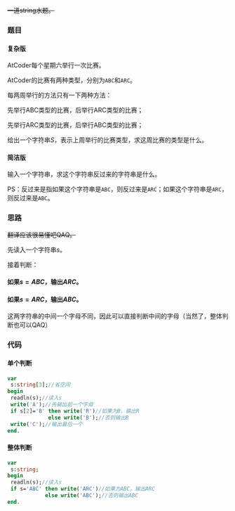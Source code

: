 ~~一道string水题。~~
### **题目**

#### 复杂版
AtCoder每个星期六举行一次比赛。

AtCoder的比赛有两种类型，分别为`ABC`和`ARC`。

每两周举行的方法只有一下两种方法：

先举行ABC类型的比赛，后举行ARC类型的比赛；

先举行ARC类型的比赛，后举行ABC类型的比赛；

给出一个字符串$S$，表示上周举行的比赛类型，求这周比赛的类型是什么。
#### 简洁版
输入一个字符串，求这个字符串反过来的字符串是什么。

PS：反过来是指如果这个字符串是`ABC`，则反过来是`ARC`；如果这个字符串是`ARC`，则反过来是`ABC`。

### **思路**
~~翻译应该很易懂吧QAQ。~~

先读入一个字符串$s$。

接着判断：
#### 如果$s=ABC$，输出$ARC$。
#### 如果$s=ARC$，输出$ABC$。

这两字符串的中间一个字母不同，因此可以直接判断中间的字母（当然了，整体判断也可以QAQ）
### **代码**
#### 单个判断
```pascal
var
 s:string[3];//省空间
begin
 readln(s);//读入s
 write('A');//先输出前一个字母
 if s[2]='B' then write('R')//如果为B，输出R
             else write('B');//否则输出B
 write('C');//输出最后一个
end.
```

#### 整体判断
```pascal
var
 s:string;
begin
 readln(s);//读入s
 if s='ABC' then write('ARC')//如果为ABC，输出ARC
            else write('ABC');//否则输出ABC
end.
```